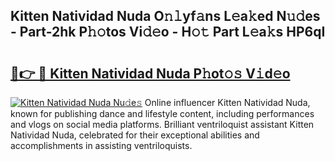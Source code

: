 ## Kitten Natividad Nuda O𝚗𝚕yf𝚊ns L𝚎a𝚔ed N𝚞𝚍es - Part-2hk P𝚑𝚘tos Vi𝚍𝚎o - H𝚘𝚝 Part L𝚎a𝚔s HP6qI

# <h2><a href="http://kf59kb.oniu.top/?m=Kitten+Natividad+Nuda">🔗👉 🔴 Kitten Natividad Nuda P𝚑ot𝚘𝚜 V𝚒d𝚎o</a></h2>

[![Kitten Natividad Nuda Nu𝚍e𝚜](https://i.imgur.com/0qMVB7G.gif)](http://kf59kb.oniu.top/?m=Kitten+Natividad+Nuda)
Online influencer Kitten Natividad Nuda, known for publishing dance and lifestyle content, including performances and vlogs on social media platforms. Brilliant ventriloquist assistant Kitten Natividad Nuda, celebrated for their exceptional abilities and accomplishments in assisting ventriloquists.  
